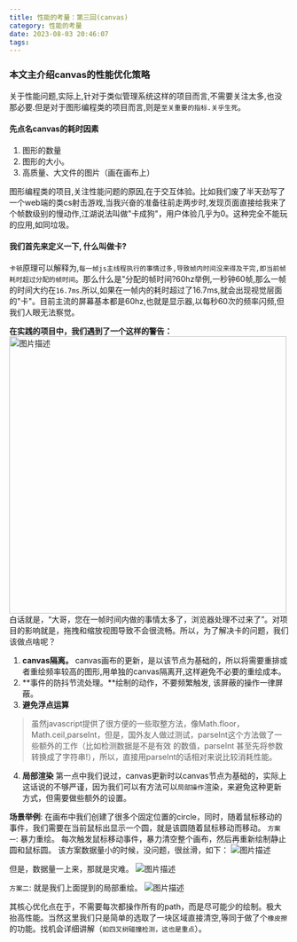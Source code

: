 ```yaml
---
title: 性能的考量：第三回(canvas)
category: 性能的考量
date: 2023-08-03 20:46:07
tags:
---
```


### 本文主介绍canvas的性能优化策略

关于性能问题,实际上,针对于类似管理系统这样的项目而言,不需要关注太多,也没那必要.但是对于图形编程类的项目而言,则是`至关重要的指标.关乎生死`。
#### 先点名canvas的耗时因素
1. 图形的数量
2. 图形的大小。
3. 高质量、大文件的图片（画在画布上）

图形编程类的项目,关注性能问题的原因,在于交互体验。比如我们废了半天劲写了一个web端的类cs射击游戏,当我兴奋的准备往前走两步时,发现页面直接给我来了个帧数级别的慢动作,江湖说法叫做"卡成狗"，用户体验几乎为0。这种完全不能玩的应用,如同垃圾。

#### 我们首先来定义一下, 什么叫做卡?
`卡顿`原理可以解释为,`每一帧js主线程执行的事情过多,导致帧内时间没来得及干完,即当前帧耗时超过分配的帧时间`。那么什么是"分配的帧时间?60hz举例,一秒钟60帧,那么一帧的时间大约在`16.7ms`.所以,如果在一帧内的耗时超过了16.7ms,就会出现视觉层面的"卡"。目前主流的屏幕基本都是60hz,也就是显示器,以每秒60次的频率闪频,但我们人眼无法察觉。

**在实践的项目中，我们遇到了一个这样的警告：**
<img src="/img/p2.webp" alt="图片描述" width="500">
白话就是，“大哥，您在一帧时间内做的事情太多了，浏览器处理不过来了”。对项目的影响就是，拖拽和缩放视图导致不会很流畅。所以，为了解决卡的问题，我们该做点啥呢？

1. **canvas隔离。**
canvas画布的更新，是以该节点为基础的，所以将需要重排或者重绘频率较高的图形,用单独的canvas隔离开,这样避免不必要的重绘成本。
2. **事件的防抖节流处理。**绘制的动作，不要频繁触发, 该屏蔽的操作一律屏蔽。
3. **避免浮点运算**
> 虽然javascript提供了很方便的一些取整方法，像Math.floor，Math.ceil,parseInt，但是，国外友人做过测试，parseInt这个方法做了一些额外的工作（比如检测数据是不是有效
> 的数值，parseInt 甚至先将参数转换成了字符串!），所以，直接用parseInt的话相对来说比较消耗性能。
4. **局部渲染**
第一点中我们说过，canvas更新时以canvas节点为基础的，实际上这话说的不够严谨，因为我们可以有方法可以`局部操作`渲染，来避免这种更新方式，但需要做些额外的设置。

**场景举例**:
在画布中我们创建了很多个固定位置的circle，同时，随着鼠标移动的事件，我们需要在当前鼠标出显示一个圆，就是该圆随着鼠标移动而移动。
`方案一`: 暴力重绘。
每次触发鼠标移动事件，暴力清空整个画布，然后再重新绘制静止圆和鼠标圆。
该方案数据量小的时候，没问题，很丝滑，如下：
<img src="/img/canvas性能1.gif" alt="图片描述">

但是，数据量一上来，那就是灾难。
<img src="/img/canvas性能2.gif" alt="图片描述">

`方案二`: 就是我们上面提到的局部重绘。
<img src="/img/canvas性能3.gif" alt="图片描述">

其核心优化点在于，不需要每次都操作所有的path，而是尽可能少的绘制。极大抬高性能。当然这里我们只是简单的选取了一块区域直接清空,等同于做了个`橡皮擦`的功能。找机会详细讲解（`如四叉树碰撞检测，这也是重点`）。



